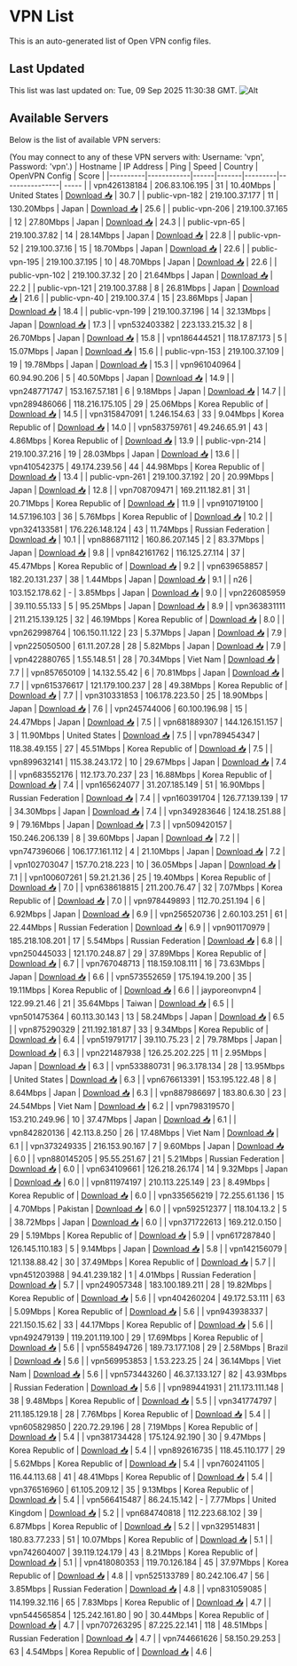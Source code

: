 # VPN List

This is an auto-generated list of Open VPN config files.

## Last Updated

This list was last updated on: Tue, 09 Sep 2025 11:30:38 GMT.
![Alt](https://repobeats.axiom.co/api/embed/186b98318ef1479477931607c1ad7d823f12451f.svg "Repobeats analytics image")

## Available Servers

Below is the list of available VPN servers:

(You may connect to any of these VPN servers with: Username: 'vpn', Password: 'vpn'.)
| Hostname | IP Address | Ping | Speed | Country | OpenVPN Config | Score |
|----------|------------|------|-------|---------|----------------| ----- |
| vpn426138184 | 206.83.106.195 | 31 | 10.40Mbps | United States | [Download 📥](./configs/server_0_US.ovpn) | 30.7 |
| public-vpn-182 | 219.100.37.177 | 11 | 130.20Mbps | Japan | [Download 📥](./configs/server_1_JP.ovpn) | 25.6 |
| public-vpn-206 | 219.100.37.165 | 12 | 27.80Mbps | Japan | [Download 📥](./configs/server_2_JP.ovpn) | 24.3 |
| public-vpn-65 | 219.100.37.82 | 14 | 28.14Mbps | Japan | [Download 📥](./configs/server_3_JP.ovpn) | 22.8 |
| public-vpn-52 | 219.100.37.16 | 15 | 18.70Mbps | Japan | [Download 📥](./configs/server_4_JP.ovpn) | 22.6 |
| public-vpn-195 | 219.100.37.195 | 10 | 48.70Mbps | Japan | [Download 📥](./configs/server_5_JP.ovpn) | 22.6 |
| public-vpn-102 | 219.100.37.32 | 20 | 21.64Mbps | Japan | [Download 📥](./configs/server_6_JP.ovpn) | 22.2 |
| public-vpn-121 | 219.100.37.88 | 8 | 26.81Mbps | Japan | [Download 📥](./configs/server_7_JP.ovpn) | 21.6 |
| public-vpn-40 | 219.100.37.4 | 15 | 23.86Mbps | Japan | [Download 📥](./configs/server_8_JP.ovpn) | 18.4 |
| public-vpn-199 | 219.100.37.196 | 14 | 32.13Mbps | Japan | [Download 📥](./configs/server_9_JP.ovpn) | 17.3 |
| vpn532403382 | 223.133.215.32 | 8 | 26.70Mbps | Japan | [Download 📥](./configs/server_10_JP.ovpn) | 15.8 |
| vpn186444521 | 118.17.87.173 | 5 | 15.07Mbps | Japan | [Download 📥](./configs/server_11_JP.ovpn) | 15.6 |
| public-vpn-153 | 219.100.37.109 | 19 | 19.78Mbps | Japan | [Download 📥](./configs/server_12_JP.ovpn) | 15.3 |
| vpn961040964 | 60.94.90.206 | 5 | 40.50Mbps | Japan | [Download 📥](./configs/server_13_JP.ovpn) | 14.9 |
| vpn248771747 | 153.167.57.181 | 6 | 9.18Mbps | Japan | [Download 📥](./configs/server_14_JP.ovpn) | 14.7 |
| vpn289486066 | 118.216.175.105 | 29 | 25.06Mbps | Korea Republic of | [Download 📥](./configs/server_15_KR.ovpn) | 14.5 |
| vpn315847091 | 1.246.154.63 | 33 | 9.04Mbps | Korea Republic of | [Download 📥](./configs/server_16_KR.ovpn) | 14.0 |
| vpn583759761 | 49.246.65.91 | 43 | 4.86Mbps | Korea Republic of | [Download 📥](./configs/server_17_KR.ovpn) | 13.9 |
| public-vpn-214 | 219.100.37.216 | 19 | 28.03Mbps | Japan | [Download 📥](./configs/server_18_JP.ovpn) | 13.6 |
| vpn410542375 | 49.174.239.56 | 44 | 44.98Mbps | Korea Republic of | [Download 📥](./configs/server_19_KR.ovpn) | 13.4 |
| public-vpn-261 | 219.100.37.192 | 20 | 20.99Mbps | Japan | [Download 📥](./configs/server_20_JP.ovpn) | 12.8 |
| vpn708709471 | 169.211.182.81 | 31 | 20.71Mbps | Korea Republic of | [Download 📥](./configs/server_21_KR.ovpn) | 11.9 |
| vpn910719100 | 14.57.196.103 | 36 | 5.76Mbps | Korea Republic of | [Download 📥](./configs/server_22_KR.ovpn) | 10.2 |
| vpn324133581 | 176.226.148.124 | 43 | 11.74Mbps | Russian Federation | [Download 📥](./configs/server_23_RU.ovpn) | 10.1 |
| vpn886871112 | 160.86.207.145 | 2 | 83.37Mbps | Japan | [Download 📥](./configs/server_24_JP.ovpn) | 9.8 |
| vpn842161762 | 116.125.27.114 | 37 | 45.47Mbps | Korea Republic of | [Download 📥](./configs/server_25_KR.ovpn) | 9.2 |
| vpn639658857 | 182.20.131.237 | 38 | 1.44Mbps | Japan | [Download 📥](./configs/server_26_JP.ovpn) | 9.1 |
| n26 | 103.152.178.62 | - | 3.85Mbps | Japan | [Download 📥](./configs/server_27_JP.ovpn) | 9.0 |
| vpn226085959 | 39.110.55.133 | 5 | 95.25Mbps | Japan | [Download 📥](./configs/server_28_JP.ovpn) | 8.9 |
| vpn363831111 | 211.215.139.125 | 32 | 46.19Mbps | Korea Republic of | [Download 📥](./configs/server_29_KR.ovpn) | 8.0 |
| vpn262998764 | 106.150.11.122 | 23 | 5.37Mbps | Japan | [Download 📥](./configs/server_30_JP.ovpn) | 7.9 |
| vpn225050500 | 61.11.207.28 | 28 | 5.82Mbps | Japan | [Download 📥](./configs/server_31_JP.ovpn) | 7.9 |
| vpn422880765 | 1.55.148.51 | 28 | 70.34Mbps | Viet Nam | [Download 📥](./configs/server_32_VN.ovpn) | 7.7 |
| vpn857650109 | 14.132.55.42 | 6 | 70.81Mbps | Japan | [Download 📥](./configs/server_33_JP.ovpn) | 7.7 |
| vpn615376617 | 121.179.100.237 | 28 | 49.38Mbps | Korea Republic of | [Download 📥](./configs/server_34_KR.ovpn) | 7.7 |
| vpn310331853 | 106.178.223.50 | 25 | 18.90Mbps | Japan | [Download 📥](./configs/server_35_JP.ovpn) | 7.6 |
| vpn245744006 | 60.100.196.98 | 15 | 24.47Mbps | Japan | [Download 📥](./configs/server_36_JP.ovpn) | 7.5 |
| vpn681889307 | 144.126.151.157 | 3 | 11.90Mbps | United States | [Download 📥](./configs/server_37_US.ovpn) | 7.5 |
| vpn789454347 | 118.38.49.155 | 27 | 45.51Mbps | Korea Republic of | [Download 📥](./configs/server_38_KR.ovpn) | 7.5 |
| vpn899632141 | 115.38.243.172 | 10 | 29.67Mbps | Japan | [Download 📥](./configs/server_39_JP.ovpn) | 7.4 |
| vpn683552176 | 112.173.70.237 | 23 | 16.88Mbps | Korea Republic of | [Download 📥](./configs/server_40_KR.ovpn) | 7.4 |
| vpn165624077 | 31.207.185.149 | 51 | 16.90Mbps | Russian Federation | [Download 📥](./configs/server_41_RU.ovpn) | 7.4 |
| vpn160391704 | 126.77.139.139 | 17 | 34.30Mbps | Japan | [Download 📥](./configs/server_42_JP.ovpn) | 7.4 |
| vpn349283646 | 124.18.251.88 | 9 | 79.16Mbps | Japan | [Download 📥](./configs/server_43_JP.ovpn) | 7.3 |
| vpn509420157 | 150.246.206.139 | 8 | 39.60Mbps | Japan | [Download 📥](./configs/server_44_JP.ovpn) | 7.2 |
| vpn747396066 | 106.177.161.112 | 4 | 21.10Mbps | Japan | [Download 📥](./configs/server_45_JP.ovpn) | 7.2 |
| vpn102703047 | 157.70.218.223 | 10 | 36.05Mbps | Japan | [Download 📥](./configs/server_46_JP.ovpn) | 7.1 |
| vpn100607261 | 59.21.21.36 | 25 | 19.40Mbps | Korea Republic of | [Download 📥](./configs/server_47_KR.ovpn) | 7.0 |
| vpn638618815 | 211.200.76.47 | 32 | 7.07Mbps | Korea Republic of | [Download 📥](./configs/server_48_KR.ovpn) | 7.0 |
| vpn978449893 | 112.70.251.194 | 6 | 6.92Mbps | Japan | [Download 📥](./configs/server_49_JP.ovpn) | 6.9 |
| vpn256520736 | 2.60.103.251 | 61 | 22.44Mbps | Russian Federation | [Download 📥](./configs/server_50_RU.ovpn) | 6.9 |
| vpn901170979 | 185.218.108.201 | 17 | 5.54Mbps | Russian Federation | [Download 📥](./configs/server_51_RU.ovpn) | 6.8 |
| vpn250445033 | 121.170.248.87 | 29 | 37.89Mbps | Korea Republic of | [Download 📥](./configs/server_52_KR.ovpn) | 6.7 |
| vpn767048713 | 118.159.108.111 | 16 | 73.63Mbps | Japan | [Download 📥](./configs/server_53_JP.ovpn) | 6.6 |
| vpn573552659 | 175.194.19.200 | 35 | 19.11Mbps | Korea Republic of | [Download 📥](./configs/server_54_KR.ovpn) | 6.6 |
| jayporeonvpn4 | 122.99.21.46 | 21 | 35.64Mbps | Taiwan | [Download 📥](./configs/server_55_TW.ovpn) | 6.5 |
| vpn501475364 | 60.113.30.143 | 13 | 58.24Mbps | Japan | [Download 📥](./configs/server_56_JP.ovpn) | 6.5 |
| vpn875290329 | 211.192.181.87 | 33 | 9.34Mbps | Korea Republic of | [Download 📥](./configs/server_57_KR.ovpn) | 6.4 |
| vpn519791717 | 39.110.75.23 | 2 | 79.78Mbps | Japan | [Download 📥](./configs/server_58_JP.ovpn) | 6.3 |
| vpn221487938 | 126.25.202.225 | 11 | 2.95Mbps | Japan | [Download 📥](./configs/server_59_JP.ovpn) | 6.3 |
| vpn533880731 | 96.3.178.134 | 28 | 13.95Mbps | United States | [Download 📥](./configs/server_60_US.ovpn) | 6.3 |
| vpn676613391 | 153.195.122.48 | 8 | 8.64Mbps | Japan | [Download 📥](./configs/server_61_JP.ovpn) | 6.3 |
| vpn887986697 | 183.80.6.30 | 23 | 24.54Mbps | Viet Nam | [Download 📥](./configs/server_62_VN.ovpn) | 6.2 |
| vpn798319570 | 153.210.249.96 | 10 | 37.47Mbps | Japan | [Download 📥](./configs/server_63_JP.ovpn) | 6.1 |
| vpn842820136 | 42.113.8.250 | 26 | 17.48Mbps | Viet Nam | [Download 📥](./configs/server_64_VN.ovpn) | 6.1 |
| vpn373249335 | 216.153.90.167 | 7 | 9.60Mbps | Japan | [Download 📥](./configs/server_65_JP.ovpn) | 6.0 |
| vpn880145205 | 95.55.251.67 | 21 | 5.21Mbps | Russian Federation | [Download 📥](./configs/server_66_RU.ovpn) | 6.0 |
| vpn634109661 | 126.218.26.174 | 14 | 9.32Mbps | Japan | [Download 📥](./configs/server_67_JP.ovpn) | 6.0 |
| vpn811974197 | 210.113.225.149 | 23 | 8.49Mbps | Korea Republic of | [Download 📥](./configs/server_68_KR.ovpn) | 6.0 |
| vpn335656219 | 72.255.61.136 | 15 | 4.70Mbps | Pakistan | [Download 📥](./configs/server_69_PK.ovpn) | 6.0 |
| vpn592512377 | 118.104.13.2 | 5 | 38.72Mbps | Japan | [Download 📥](./configs/server_70_JP.ovpn) | 6.0 |
| vpn371722613 | 169.212.0.150 | 29 | 5.19Mbps | Korea Republic of | [Download 📥](./configs/server_71_KR.ovpn) | 5.9 |
| vpn617287840 | 126.145.110.183 | 5 | 9.14Mbps | Japan | [Download 📥](./configs/server_72_JP.ovpn) | 5.8 |
| vpn142156079 | 121.138.88.42 | 30 | 37.49Mbps | Korea Republic of | [Download 📥](./configs/server_73_KR.ovpn) | 5.7 |
| vpn451203988 | 94.41.239.182 | 1 | 4.01Mbps | Russian Federation | [Download 📥](./configs/server_74_RU.ovpn) | 5.7 |
| vpn249057348 | 183.100.189.211 | 28 | 19.82Mbps | Korea Republic of | [Download 📥](./configs/server_75_KR.ovpn) | 5.6 |
| vpn404260204 | 49.172.53.111 | 63 | 5.09Mbps | Korea Republic of | [Download 📥](./configs/server_76_KR.ovpn) | 5.6 |
| vpn943938337 | 221.150.15.62 | 33 | 44.17Mbps | Korea Republic of | [Download 📥](./configs/server_77_KR.ovpn) | 5.6 |
| vpn492479139 | 119.201.119.100 | 29 | 17.69Mbps | Korea Republic of | [Download 📥](./configs/server_78_KR.ovpn) | 5.6 |
| vpn558494726 | 189.73.177.108 | 29 | 2.58Mbps | Brazil | [Download 📥](./configs/server_79_BR.ovpn) | 5.6 |
| vpn569953853 | 1.53.223.25 | 24 | 36.14Mbps | Viet Nam | [Download 📥](./configs/server_80_VN.ovpn) | 5.6 |
| vpn573443260 | 46.37.133.127 | 82 | 43.93Mbps | Russian Federation | [Download 📥](./configs/server_81_RU.ovpn) | 5.6 |
| vpn989441931 | 211.173.111.148 | 38 | 9.48Mbps | Korea Republic of | [Download 📥](./configs/server_82_KR.ovpn) | 5.5 |
| vpn341774797 | 211.185.129.18 | 28 | 7.76Mbps | Korea Republic of | [Download 📥](./configs/server_83_KR.ovpn) | 5.4 |
| vpn605829850 | 220.72.29.196 | 28 | 7.19Mbps | Korea Republic of | [Download 📥](./configs/server_84_KR.ovpn) | 5.4 |
| vpn381734428 | 175.124.92.190 | 30 | 9.47Mbps | Korea Republic of | [Download 📥](./configs/server_85_KR.ovpn) | 5.4 |
| vpn892616735 | 118.45.110.177 | 29 | 5.62Mbps | Korea Republic of | [Download 📥](./configs/server_86_KR.ovpn) | 5.4 |
| vpn760241105 | 116.44.113.68 | 41 | 48.41Mbps | Korea Republic of | [Download 📥](./configs/server_87_KR.ovpn) | 5.4 |
| vpn376516960 | 61.105.209.12 | 35 | 9.13Mbps | Korea Republic of | [Download 📥](./configs/server_88_KR.ovpn) | 5.4 |
| vpn566415487 | 86.24.15.142 | - | 7.77Mbps | United Kingdom | [Download 📥](./configs/server_89_GB.ovpn) | 5.2 |
| vpn684740818 | 112.223.68.102 | 39 | 6.87Mbps | Korea Republic of | [Download 📥](./configs/server_90_KR.ovpn) | 5.2 |
| vpn329514831 | 180.83.77.233 | 51 | 10.07Mbps | Korea Republic of | [Download 📥](./configs/server_91_KR.ovpn) | 5.1 |
| vpn742604007 | 39.119.124.179 | 43 | 8.21Mbps | Korea Republic of | [Download 📥](./configs/server_92_KR.ovpn) | 5.1 |
| vpn418080353 | 119.70.126.184 | 45 | 37.97Mbps | Korea Republic of | [Download 📥](./configs/server_93_KR.ovpn) | 4.8 |
| vpn525133789 | 80.242.106.47 | 56 | 3.85Mbps | Russian Federation | [Download 📥](./configs/server_94_RU.ovpn) | 4.8 |
| vpn831059085 | 114.199.32.116 | 65 | 7.83Mbps | Korea Republic of | [Download 📥](./configs/server_95_KR.ovpn) | 4.7 |
| vpn544565854 | 125.242.161.80 | 90 | 30.44Mbps | Korea Republic of | [Download 📥](./configs/server_96_KR.ovpn) | 4.7 |
| vpn707263295 | 87.225.22.141 | 118 | 48.51Mbps | Russian Federation | [Download 📥](./configs/server_97_RU.ovpn) | 4.7 |
| vpn744661626 | 58.150.29.253 | 63 | 4.54Mbps | Korea Republic of | [Download 📥](./configs/server_98_KR.ovpn) | 4.6 |
